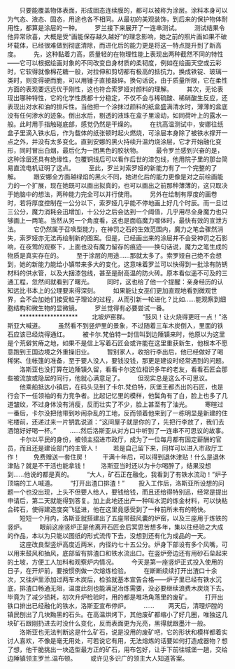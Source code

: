 　　只要能覆盖物体表面，形成固态连续膜的，都可以被称为涂层。涂料本身可以为气态、液态、固态，用途也各不相同。从最初的美观装饰，到后来的保护物体耐用性，都算是涂层的一种。
　　罗兰接下来展开了一连串测试。
　　测试结果令他异常欣喜，大概是受“画能保存越久越好”的理念影响，她之前的照片画如果不破坏载体，已经很难做到彻底清除，而进化后的能力更是将这一特点提升到了新高度。
　　先，这种黏着力高，质量轻的在物理性能上表现出两种截然不同的特性——它可以根据绘画对象的不同改变自身材质的柔韧度，例如在绘画天空或云彩时，它软得就像棉花糖一般，对拉伸和剪切都有极高的抵抗力。换成铁锭、玻璃一类时，则变得硬而脆，可以用锤子直接敲碎。换句话说，由于质量所限，它在柔性方面的表现要远远优于刚性，这也符合索罗娅对颜料的理解。
　　其次，无论表现出哪种特性，它的化学性质都十分稳定，不仅不会与稀硫酸、稀硝酸生反应，还表现出对水和油的排斥性。当他把一个涂抹过颜料的纸盒盛满清水时，薄薄的盒底没有任何渗水的迹象。倒出水后，剔透的液珠在盒子里滚动，如同荷叶上的露水一般。此时用手指触碰底部，感觉仍然是干燥的。
　　在抗高温测试中，安娜往纸盒子里滴入铁水后，作为载体的纸张顿时起火燃烧，可涂层本身除了被铁水撑开一点之外，并没有太多变化。直到安娜的黑火持续升温灼烧涂层，它才开始融化变形，同时冒出白烟，最后化为一团黑色的胶状物。
　　最令罗兰感到兴奋的是，这种涂层还具有绝缘性，包覆铜线后可以看作后世的漆包线，他用院子里的那台简易直流电机证明了这点。
　　至此，罗兰对索罗娅的新能力有了一个完整的了解。
　　跟安娜全方面越绿焰的黑火不同，她进化后的能力更像是对之前绘画能力的一个扩展，现在她既可以画出拟真的，也可以画出之前那种薄薄的，这只取决于她脑中的想法，两种能力完全可以并行使用。
　　另外在绘制有厚度的画卷时，若将厚度控制在一公分以下，索罗娅几乎能不停地画上好几个时辰。而一旦过三公分，魔力消耗会迅增加，十公分之后会达到一个阈值，几乎用尽全身魔力也只够画上一两笔。当然从另一个角度看，这也是面临魔力噬体时，最快有效的宣泄方法。
　　它仍然属于召唤型能力，在神罚之石的生效范围内，魔力之笔会骤然消失，索罗娅亦无法再绘制新的图案。但是，已经画出来的涂层并不会受神罚之石影响，在夜莺的观察下，上面也没有魔力留存的痕迹——换句话说，魔力之笔生成的物质是真实存在的。
　　至于涂层的用途……那就太多了。索罗娅自己绝不会想到，她的新能力能给小镇带来多大的变化，这意味着罗兰可以快得到一批涂有防锈材料的供水管，以及大捆漆包线，甚至是耐高温的防火砖。原本看似遥不可及的三通工程，忽然间就看到了曙光。
　　同时，这也给了他一个提醒：亲身经历的认知远比书本上的公理要来得深刻。
　　如果能让女巫们更加直观地看到微观世界，会不会加她们接受粒子理论的过程，从而引新一轮进化？比如……能观察到细胞结构和微生物的显微镜。
　　罗兰觉得有必要尝试一番。
　　*******************
　　北坡炉窑群。
　　“鼓风！让火烧得更旺一点！”洛斯亚大喊道。
　　虽然看不到竖炉里的景象，不过随着三车木炭倒入，里面的铁石应该已经烧得通红。
　　被卡尔.梵伯特一封信叫到边陲镇来时，他原以为这里是个荒僻贫瘠之地，如果不是信上写着石匠会或许能在这里重获新生，他根本不愿意跑到王国边境之外重操旧业。
　　暂别家人，收拾行李出后，他已经做好了喝稀粥、住帐篷的准备，至于要人没人，要钱没钱，那更是建设时经常遇到的问题。
　　洛斯亚也没打算在边陲镇久留，看看卡尔这位相识多年的老友，看看石匠会那些被流放或隐居的同行，他就心满意足了。
　　但现实总是这么不可思议。
　　他乘船抵达小镇后，在码头见到了卡尔.梵伯特，灰堡王都杰出的石匠，也是行会下一任领袖的有力竞争者。比起记忆里的模样，他鬓角有了白，脸上也多了几道皱纹，不过身体没有消瘦，反而壮实了不少，脸上甚至有了油光。
　　寒暄过一番后，卡尔没把他带到吵闹杂乱的工地，反而领着他来到了一栋明显是新建的住宅楼前，还递过来一片钥匙说道：“这间屋子就是你的了，先把行李放了，我们去酒馆好好喝一杯。”
　　……然后洛斯亚从对方口中听到了一连串不可思议的故事。
　　卡尔以平民的身份，被领主招进市政厅，成为了一位每月都有固定薪酬的官员，而且还是建设部门的主管人！
　　若是自己留下来，同样可以进入市政厅工作！
　　免费赠送一套住房！
　　干满十年后，可以得到退休津贴！什么是退休津贴？就是不干活也能拿钱！
　　洛斯亚当时还以为卡尔喝醉了，结果没想到……他说的都是真的。
　　“大人，矿石正在融化，我看到了有铁水流动！”炉子顶端的工人喊道。
　　“打开出渣口排渣！”
　　投入工作后，洛斯亚所设想的问题一个也没出现，上头不但要人给人，要钱给钱，而且还给得特别迅，经常是提出申请后，第二天就能得到答复。加上此地还出产一种叫水泥的炼金材料，可以快粘合砖石，使得建造度突飞猛进，他在这里竟感受到了一种前所未有的畅快。
　　短短一个月内，洛斯亚就搭建出了五座带鼓风囊的炉窑，以及三座用于炼铁的竖炉。
　　眼前这座竖炉正是他离开石匠会后冥思苦想多年，集以往经验之大成的作品，本以为只能以图纸的形式流传下去，没想到还有化为成品的一天。
　　这座改良型竖炉高度近两米，内径约七十五公分。炉身下部设有多个风嘴，可以用来鼓风和抽风，底部留有排渣口和铁水流出口。在竖炉旁边还有用砂石垒起来的土坡，方便工人加料和观察炉内情况。
　　今天是第一座竖炉正式投入使用的日子，在开炉前，要按惯例做一次熔炼检验。
　　在断断续续打开出渣口十余次，又往炉里添加过两车木炭后，检验就基本宣告合格——炉子里已经有铁水沉底，排渣口畅通无阻，温度此刻也能满足冶炼需要，没必要继续浪费木炭烧下去。毕竟为了减少损耗，初次升炉检验时，用的都是堆场角落里的废矿。
　　打开出铁口排出已经融化的铁水，洛斯亚宣布停炉。
　　……
　　两天后，清理炉膛的镇民刨出了几块黝黑的石头。在高温烘烤下，其他废矿都缩小了好几圈，唯独这几块矿石跟刚扔进去时没什么变化，反而表面更为光亮，黑得就跟墨汁一般。
　　洛斯亚也无法判断这是什么矿石，说是没用的废矿吧，它的形状和模样都着实讨人喜欢，不像是毫无用处，可若说它有用，无法熔炼的话要如何打造成器物？想了想，他干脆挑出一块造型最方正的矿石，用布包好，让手下前往城堡一趟，交给边陲镇领主罗兰.温布顿。
　　或许见多识广的领主大人知道答案。